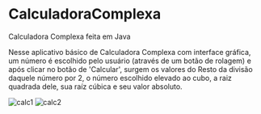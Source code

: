 # CalculadoraComplexa
Calculadora Complexa feita em Java

Nesse aplicativo básico de Calculadora Complexa com interface gráfica, um número é escolhido pelo usuário (através de um botão de rolagem) e após clicar no botão de 'Calcular', surgem os valores do
Resto da divisão daquele número por 2, o número escolhido elevado ao cubo, a raiz quadrada dele, sua raíz cúbica e seu valor absoluto.


![calc1](https://user-images.githubusercontent.com/79682382/155055407-41d99d61-8479-44c5-a7ff-0792fe03a873.png)
![calc2](https://user-images.githubusercontent.com/79682382/155055416-8f5bb72c-5591-42fb-94cb-c9bb24b1c43d.png)
